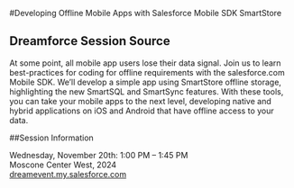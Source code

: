 #Developing Offline Mobile Apps with Salesforce Mobile SDK SmartStore

## Dreamforce Session Source

At some point, all mobile app users lose their data signal. Join us to learn best-practices for coding for offline requirements with the salesforce.com Mobile SDK. We’ll develop a simple app using SmartStore offline storage, highlighting the new SmartSQL and SmartSync features. With these tools, you can take your mobile apps to the next level, developing native and hybrid applications on iOS and Android that have offline access to your data.

##Session Information

Wednesday, November 20th: 1:00 PM – 1:45 PM  
Moscone Center West, 2024  
[dreamevent.my.salesforce.com](https://dreamevent.my.salesforce.com/apex/ActivityList#a093000000XdlF1AAJ)